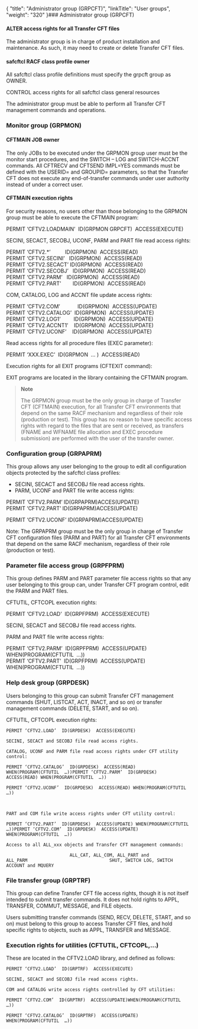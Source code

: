 {
    "title": "Administrator group (GRPCFT)",
    "linkTitle": "User groups",
    "weight": "320"
}### Administrator group (GRPCFT)

#### ALTER access rights for all Transfer CFT files

The administrator group is in charge of product installation and maintenance. As such, it may need to create or delete Transfer CFT files.

#### safcftcl RACF class profile owner

All safcftcl class profile definitions must specify the grpcft group as OWNER.

CONTROL access rights for all safcftcl class general resources

The administrator group must be able to perform all Transfer CFT management commands and operations.

### Monitor group (GRPMON)

#### CFTMAIN JOB owner

The only JOBs to be executed under the GRPMON group user must be the monitor start procedures, and the SWITCH – LOG and SWITCH-ACCNT commands. All CFTRECV and CFTSEND IMPL=YES commands must be defined with the USERID= and GROUPID= parameters, so that the Transfer CFT does not execute any end-of-transfer commands under user authority instead of under a correct user. 

#### CFTMAIN execution rights

For security reasons, no users other than those belonging to the GRPMON group must be able to execute the CFTMAIN program:

PERMIT ‘CFTV2.LOADMAIN’  ID(GRPMON GRPCFT)  ACCESS(EXECUTE)

SECINI, SECACT, SECOBJ, UCONF, PARM and PART file read access rights:

PERMIT ‘CFTV2.\*’          ID(GRPMON)  ACCESS(READ)  
PERMIT ‘CFTV2.SECINI’   ID(GRPMON)  ACCESS(READ)  
PERMIT ‘CFTV2.SECACT’ ID(GRPMON)  ACCESS(READ)  
PERMIT ‘CFTV2.SECOBJ’   ID(GRPMON)  ACCESS(READ)  
PERMIT ‘CFTV2.PARM’   ID(GRPMON)  ACCESS(READ)  
PERMIT ‘CFTV2.PART’        ID(GRPMON)  ACCESS(READ)

COM, CATALOG, LOG and ACCNT file update access rights:

PERMIT ‘CFTV2.COM’            ID(GRPMON)  ACCESS(UPDATE)  
PERMIT ‘CFTV2.CATALOG’  ID(GRPMON)  ACCESS(UPDATE)  
PERMIT ‘CFTV2.LOG1’         ID(GRPMON)  ACCESS(UPDATE)  
PERMIT ‘CFTV2.ACCNT1’    ID(GRPMON)  ACCESS(UPDATE)  
PERMIT ‘CFTV2.UCONF’    ID(GRPMON)  ACCESS(UPDATE)

Read access rights for all procedure files (EXEC parameter):

PERMIT ‘XXX.EXEC’  ID(GRPMON  … )  ACCESS(READ)

Execution rights for all EXIT programs (CFTEXIT command):

EXIT programs are located in the library containing the CFTMAIN program.

> **Note**
>
> The GRPMON group must be the only group in charge of Transfer CFT (CFTMAIN) execution, for all Transfer CFT environments that depend on the same RACF mechanism and regardless of their role (production or test). This group has no reason to have specific access rights with regard to the files that are sent or received, as transfers (FNAME and WFNAME file allocation and EXEC procedure submission) are performed with the user of the transfer owner.

### Configuration group (GRPAPRM)

This group allows any user belonging to the group to edit all configuration objects protected by the safcftcl class profiles: 

- SECINI, SECACT and SECOBJ file read access rights.
- PARM, UCONF and PART file write access rights:

PERMIT ‘CFTV2.PARM’ ID(GRPAPRM)ACCES(UPDATE)  
PERMIT ‘CFTV2.PART’ ID(GRPAPRM)ACCES(UPDATE)

PERMIT ‘CFTV2.UCONF’ ID(GRPAPRM)ACCES(UPDATE)

Note: The GRPAPRM group must be the only group in charge of Transfer CFT configuration files (PARM and PART) for all Transfer CFT environments that depend on the same RACF mechanism, regardless of their role (production or test).

### Parameter file access group (GRPFPRM)

This group defines PARM and PART parameter file access rights so that any user belonging to this group can, under Transfer CFT program control, edit the PARM and PART files.

CFTUTIL, CFTCOPL execution rights:

PERMIT ‘CFTV2.LOAD’  ID(GRPFPRM)  ACCESS(EXECUTE)

SECINI, SECACT and SECOBJ file read access rights.

PARM and PART file write access rights:

PERMIT ‘CFTV2.PARM’  ID(GRPFPRM)  ACCESS(UPDATE) WHEN(PROGRAM(CFTUTIL  …))  
PERMIT ‘CFTV2.PART’  ID(GRPFPRM)  ACCESS(UPDATE) WHEN(PROGRAM(CFTUTIL  …))

### Help desk group (GRPDESK)

Users belonging to this group can submit Transfer CFT management commands (SHUT, LISTCAT, ACT, INACT, and so on) or transfer management commands (DELETE, START, and so on).

CFTUTIL, CFTCOPL execution rights:

`PERMIT ‘CFTV2.LOAD’  ID(GRPDESK)  ACCESS(EXECUTE)`

`SECINI, SECACT and SECOBJ file read access rights.`

`CATALOG, UCONF and PARM file read access rights under CFT utility control:`

`PERMIT ‘CFTV2.CATALOG’  ID(GRPDESK)  ACCESS(READ) WHEN(PROGRAM(CFTUTIL  …))PERMIT ‘CFTV2.PARM’  ID(GRPDESK)  ACCESS(READ) WHEN(PROGRAM(CFTUTIL  …))`

`PERMIT ‘CFTV2.UCONF’  ID(GRPDESK)  ACCESS(READ) WHEN(PROGRAM(CFTUTIL  …))`

` `

`PART and COM file write access rights under CFT utility control:`

`PERMIT ‘CFTV2.PART’  ID(GRPDESK)  ACCESS(UPDATE) WHEN(PROGRAM(CFTUTIL  …))PERMIT ‘CFTV2.COM’  ID(GRPDESK)  ACCESS(UPDATE) WHEN(PROGRAM(CFTUTIL  …))`

`Access to all ALL_xxx objects and Transfer CFT management commands:`

`                        ALL_CAT, ALL_COM, ALL_PART and ALL_PARM                               SHUT, SWITCH LOG, SWITCH ACCOUNT and MQUERY`

### File transfer group (GRPTRF)

This group can define Transfer CFT file access rights, though it is not itself intended to submit transfer commands. It does not hold rights to APPL, TRANSFER, COMMUT, MESSAGE, and FILE objects.

Users submitting transfer commands (SEND, RECV, DELETE, START, and so on) must belong to this group to access Transfer CFT files, and hold specific rights to objects, such as APPL, TRANSFER and MESSAGE.

### Execution rights for utilities (CFTUTIL, CFTCOPL,…)

These are located in the CFTV2.LOAD library, and defined as follows:

`PERMIT ‘CFTV2.LOAD’  ID(GRPTRF)  ACCESS(EXECUTE)`

`SECINI, SECACT and SECOBJ file read access rights.`

`COM and CATALOG write access rights controlled by CFT utilities: `

`PERMIT ‘CFTV2.COM’  ID(GRPTRF)  ACCESS(UPDATE)WHEN(PROGRAM(CFTUTIL  …))`

`PERMIT ‘CFTV2.CATALOG’  ID(GRPTRF)  ACCESS(UPDATE)       WHEN(PROGRAM(CFTUTIL  …))`
